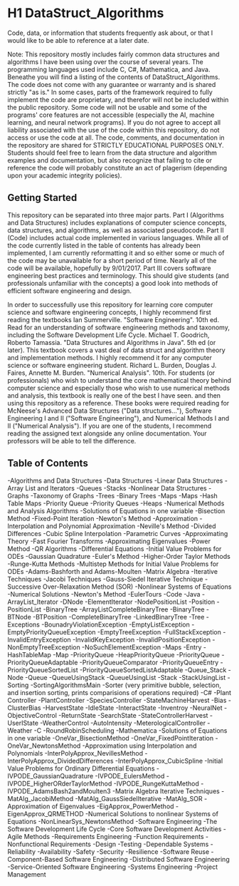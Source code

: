 # H1 DataStruct_Algorithms
Code, data, or information that students frequently ask about, or that I would like to be able to reference at a later date.

Note:
This repository mostly includes fairly common data structures and algorithms I have been using over the course of several years. The programming languages used include C, C#, Mathematica, and Java.
Beneathe you will find a listing of the contents of DataStruct_Algorithms. The code does not come with any guarantee or warranty and is shared strictly "as is." In some cases, parts of the framework required to fully 
implement the code are proprietary, and therefor will not be included within the public repository. Some code will not be usable and some of the programs' core features are not accessible (especially the AI, machine 
learning, and neural network programs). If you do not agree to accept all liability associated with the use of the code within this repository, do not access or use the code at all. The code, comments, and documentation 
in the repository are shared for STRICTLY EDUCATIONAL PURPOSES ONLY. Students should feel free to learn from the data structure and algorithm examples and documentation, but also recognize that failing to cite or reference 
the code will probably constitute an act of plagerism (depending upon your academic integrity policies).

## Getting Started
This repository can be separated into three major parts. Part I (Algorithms and Data Structures) includes explanations of computer science concepts, data structures, and algorithms, as well as associated pseudocode.
Part II (Code) includes actual code implemented in various languages. While all of the code currently listed in the table of contents has already been implemented, I am currently reformatting it and so either some
or much of the code may be unavailable for a short period of time. Nearly all of the code will be available, hopefully by 9/01/2017. Part III covers software engineering best practices and terminology. This should give
students (and professionals unfamiliar with the concepts) a good look into methods of efficient software engineering and design.
 
In order to successfully use this repository for learning core computer science and software engineering concepts, I highly recommend first reading the textbooks
	Ian Summerville. "Software Engineering". 10th ed. Read for an understanding of software engineering methods and taxonomy, including the Software Development Life Cycle.
	Michael T. Goodrich, Roberto Tamassia. "Data Structures and Algorithms in Java". 5th ed (or later). This textbook covers a vast deal of data struct and algorithm theory and implementation methods. I highly recommend it for any computer science or software engineering student.
	Richard L. Burden, Douglas J. Faires, Annette M. Burden. "Numerical Analysis". 10th. For students (or professionals) who wish to understand the core mathematical theory behind computer science and especially those who wish to use numerical methods and analysis, this textbook is really one of the best I have seen.
	and then using this repository as a reference.
These books were required reading for McNeese's Advanced Data Structures ("Data structures..."), Software Engineering I and II ("Software Engineering"), and Numerical Methods I and II ("Numerical Analysis"). If you are one of the students, I recommend reading the assigned text alongside any online documentation. Your professors will be able to tell the difference.

## Table of Contents
-Algorithms and Data Structures
	-Data Structures
		-Linear Data Structures
			-Array List and Iterators
			-Queues
			-Stacks
		-Nonlinear Data Structures
			-Graphs
				-Taxonomy of Graphs
				-Trees
					-Binary Trees
		-Maps
			-Maps
			-Hash Table Maps
		-Priority Queue
			-Priority Queues
			-Heaps
	-Numerical Methods and Analysis Algorithms
		-Solutions of Equations in one variable
			-Bisection Method
			-Fixed-Point Iteration
			-Newton's Method
		-Approximation
			-Interpolation and Polynomial Approximation
				-Neville's Method
				-Divided Differences
				-Cubic Spline Interpolation
				-Parametric Curves
			-Approximating Theory
				-Fast Fourier Transforms
			-Approximating Eigenvalues
				-Power Method
				-QR Algorithms
		-Differential Equations
			-Initial Value Problems for ODEs
				-Gaussian Quadrature
				-Euler's Method
				-Higher-Order Taylor Methods
				-Runge-Kutta Methods
			-Multistep Methods for Initial Value Problems for ODEs
				-Adams-Bashforth and Adams-Moulten
		-Matrix Algebra
			-Iterative Techniques
				-Jacobi Techniques
				-Gauss-Siedel Iterative Technique
				-Successive Over-Relaxation Method (SOR)
		-Nonlinear Systems of Equations
			-Numerical Solutions
				-Newton's Method
	-EulerTours
-Code
	-Java
	-ArrayList_Iterator
		-DNode
		-ElementIterator
		-NodePositionList
		-Position
		-PositionList
	-BinaryTree
		-ArrayListCompleteBinaryTree
		-BinaryTree
		-BTNode
		-BTPosition
		-CompleteBinaryTree
		-LinkedBinaryTree
		-Tree
	-Exceptions
		-BounadryViolationException
		-EmptyListException
		-EmptyPriorityQueueException
		-EmptyTreeException
		-FullStackException
		-InvalidEntryException
		-InvalidKeyException
		-InvalidPositionException
		-NonEmptyTreeException
		-NoSuchElementException
	-Maps
		-Entry
		-HashTableMap
		-Map
	-PriorityQueue
		-HeapPriorityQueue
		-PriorityQueue
		-PriorityQueueAdaptable
		-PriorityQueueComparator
		-PriorityQueueEntry
		-PriorityQueueSortedList
		-PriorityQueueSortedListAdaptable
	-Queue_Stack
		-Node
		-Queue
		-QueueUsingStack
		-QueueUsingList
		-Stack
		-StackUsingList
	-Sorting
		-SortingAlgorithmsMain
		-Sorter (very primitive bubble, selection, and insertion sorting, prints comparisions of operations required)
	-C#
		-Plant Controller
			-PlantController
			-SpeciesController
		-StateMachineHarvest
			-Bias
			-ClusterBias
			-HarvestState
			-IdleState
			-InteractState
			-Inventroy
			-NeuralNet
			-ObjectiveControl
			-ReturnState
			-SearchState
			-StateControllerHarvest
			-UserIState
		-WeatherControl
			-AutoIntensity
			-MeterologicalController
			-Weather
	-C
		-RoundRobinScheduling
	-Mathematica
		-Solutions of Equations in one variable
			-OneVar_BisectionMethod
			-OneVar_FixedPointIteration
			-OneVar_NewtonsMethod
		-Approximation using Interpolation and Polynomials
			-InterPolyApprox_NevillesMethod
			-InterPolyApprox_DividedDifferences
			-InterPolyApprox_CubicSpline
		-Initial Value Problems for Ordinary Differential Equations
			-IVPODE_GaussianQuadrature
			-IVPODE_EulersMethod
			-IVPODE_HigherORderTaylorMethod
			-IVPODE_RungeKuttaMethod
			-IVPODE_AdamsBash2andMoulten3
		-Matrix Algebra Iterative Techniques
			-MatAlg_JacobiMethod
			-MatAlg_GaussSiedelIterative
			-MatAlg_SOR
		-Approximation of Eigenvalues
			-EigApprox_PowerMethod
			-EigenApprox_QRMETHOD
		-Numerical Solutions to nonlinear Systems of Equations
			-NonLinearSys_NewtonsMethod
-Software Engineering
	-The Software Development Life Cycle
	-Core Software Development Activities
	-Agile Methods
	-Requirements Engineering
		-Function Requirements
		-Nonfunctional Requirements
	-Design
	-Testing
	-Dependable Systems
		-Reliability
		-Availability
		-Safety
		-Security
		-Resilience
	-Software Reuse
	-Component-Based Software Engineering
	-Distributed Software Engineering
	-Service-Oriented Software Engineering
	-Systems Engineering
	-Project Management

